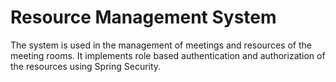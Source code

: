 # Resource Management System

The system is used in the management of meetings and resources of the meeting rooms.
It implements role based authentication and authorization of the resources using Spring Security.
